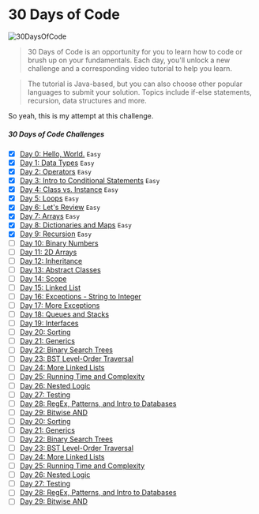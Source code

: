 # 30 Days of Code
![30DaysOfCode](https://img.shields.io/badge/Days-10_complete-green.svg)
>30 Days of Code is an opportunity for you to learn how to code or brush up on your fundamentals. Each day, you'll unlock a new challenge and a corresponding video tutorial to help you learn.

>The tutorial is Java-based, but you can also choose other popular languages to submit your solution. Topics include if-else statements, recursion, data structures and more.

So yeah, this is my attempt at this challenge.

##### 30 Days of Code Challenges
- [x] [Day 0: Hello, World.](https://www.hackerrank.com/challenges/30-hello-world) `Easy`
- [x] [Day 1: Data Types](https://www.hackerrank.com/challenges/30-data-types) `Easy`
- [x] [Day 2: Operators](https://www.hackerrank.com/challenges/30-operators) `Easy`
- [x] [Day 3: Intro to Conditional Statements](https://www.hackerrank.com/challenges/30-conditional-statements) `Easy`
- [x] [Day 4: Class vs. Instance](https://www.hackerrank.com/challenges/30-class-vs-instance) `Easy`
- [x] [Day 5: Loops](https://www.hackerrank.com/challenges/30-loops) `Easy`
- [x] [Day 6: Let's Review](https://www.hackerrank.com/challenges/30-review-loop) `Easy`
- [x] [Day 7: Arrays](https://www.hackerrank.com/challenges/30-arrays) `Easy`
- [x] [Day 8: Dictionaries and Maps](https://www.hackerrank.com/challenges/30-dictionaries-and-maps) `Easy`
- [x] [Day 9: Recursion](https://www.hackerrank.com/challenges/30-recursion) `Easy`
- [ ] [Day 10: Binary Numbers]()
- [ ] [Day 11: 2D Arrays]()
- [ ] [Day 12: Inheritance]()
- [ ] [Day 13: Abstract Classes]()
- [ ] [Day 14: Scope]()
- [ ] [Day 15: Linked List]()
- [ ] [Day 16: Exceptions - String to Integer]()
- [ ] [Day 17: More Exceptions]()
- [ ] [Day 18: Queues and Stacks]()
- [ ] [Day 19: Interfaces]()
- [ ] [Day 20: Sorting]()
- [ ] [Day 21: Generics]()
- [ ] [Day 22: Binary Search Trees]()
- [ ] [Day 23: BST Level-Order Traversal]()
- [ ] [Day 24: More Linked Lists]()
- [ ] [Day 25: Running Time and Complexity]()
- [ ] [Day 26: Nested Logic]()
- [ ] [Day 27: Testing]()
- [ ] [Day 28: RegEx, Patterns, and Intro to Databases]()
- [ ] [Day 29: Bitwise AND]()
- [ ] [Day 20: Sorting]()
- [ ] [Day 21: Generics]()
- [ ] [Day 22: Binary Search Trees]()
- [ ] [Day 23: BST Level-Order Traversal]()
- [ ] [Day 24: More Linked Lists]()
- [ ] [Day 25: Running Time and Complexity]()
- [ ] [Day 26: Nested Logic]()
- [ ] [Day 27: Testing]()
- [ ] [Day 28: RegEx, Patterns, and Intro to Databases]()
- [ ] [Day 29: Bitwise AND]()
